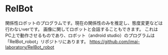 # RelBot
関係性ロボットのプログラムです。現在の関係性のみを推定し、態度変更などは行わないverです。
画像に関してロボットと会話することもできます。
これはPC上で動作させるものであり、ロボット（android studio）のプログラムは「RelBot_robot」リポジトリにあります。
https://github.com/imai-laboratory/RelBot_robot

